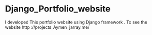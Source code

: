 # Django_Portfolio_website
I developed This portfolio website using Django framework . To see the website http ://projects_Aymen_jarray.me/

